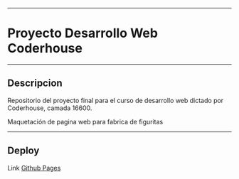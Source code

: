 
---
# Proyecto Desarrollo Web Coderhouse


---
## Descripcion

Repositorio del proyecto final para el curso de desarrollo web dictado por Coderhouse, camada 16600.

Maquetación de pagina web para fabrica de figuritas

---
## Deploy

Link [Github Pages](https://joacobruu.github.io/Flash_Gondor-Bru/)
